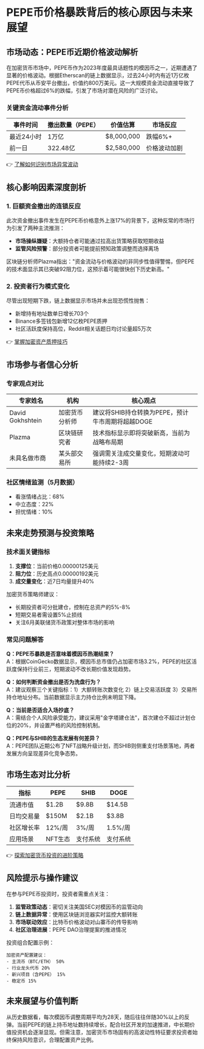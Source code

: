 # PEPE币价格暴跌背后的核心原因与未来展望

## 市场动态：PEPE币近期价格波动解析

在加密货币市场中，PEPE币作为2023年度最具话题性的模因币之一，近期遭遇了显著的价格波动。根据Etherscan的链上数据显示，过去24小时内有近1万亿枚PEPE代币从币安平台撤出，价值约800万美元。这一大规模资金流动直接导致了PEPE币价格超过6%的跌幅，引发了市场对潜在风险的广泛讨论。

### 关键资金流动事件分析

| 事件时间 | 撤出数量（PEPE） | 价值估算 | 市场反应 |
|---------|------------------|----------|----------|
| 最近24小时 | 1万亿 | $8,000,000 | 跌幅6%+ |
| 前一日 | 322.48亿 | $2,580,000 | 价格波动加剧 |

👉 [了解如何识别市场异常波动](https://bit.ly/okx_welcome)

## 核心影响因素深度剖析

### 1. 巨额资金撤出的连锁反应
此次资金撤出事件发生在PEPE币价格意外上涨17%的背景下，这种反常的市场行为引发了两种主流推测：
- **市场操纵嫌疑**：大额持仓者可能通过拉高出货策略获取短期收益
- **监管风险预警**：部分投资者可能提前预知政策调整而选择离场

区块链分析师Plazma指出："资金流动与价格波动的非同步性值得警惕，但PEPE的技术面显示其已突破92阻力位，这预示着可能很快创下历史新高。"

### 2. 投资者行为模式变化
尽管出现短期下跌，链上数据显示市场并未出现恐慌性抛售：
- 新增持有地址数单日增长703个
- Binance多签钱包新增12亿枚PEPE质押
- 社区活跃度保持高位，Reddit相关话题日均讨论量超5万次

👉 [掌握加密资产质押技巧](https://bit.ly/okx_welcome)

## 市场参与者信心分析

### 专家观点对比

| 专家姓名 | 机构 | 核心观点 |
|---------|------|----------|
| David Gokhshtein | 加密货币分析师 | 建议将SHIB持仓转换为PEPE，预计牛市周期将超越DOGE |
| Plazma | 区块链研究者 | 技术指标显示即将突破新高，当前为战略布局期 |
| 未具名做市商 | 某头部交易所 | 强调需关注成交量变化，短期波动可能持续2-3周 |

### 社区情绪监测（5月数据）
- 看涨情绪占比：68%
- 中立态度：22%
- 担忧情绪：10%

## 未来走势预测与投资策略

### 技术面关键指标
1. **支撑位**：当前价格0.00000125美元
2. **阻力位**：历史高点0.00000192美元
3. **成交量变化**：近7日均量提升40%

加密货币策略师建议：
- 长期投资者可分批建仓，控制在总资产的5%-8%
- 短期交易者需设置5%止损线
- 关注6月美联储货币政策对整体市场的影响

### 常见问题解答

**Q：PEPE币暴跌是否意味着模因币热潮结束？**  
A：根据CoinGecko数据显示，模因币总市值仍占加密市场3.2%，PEPE的社区活跃度保持行业前三，短期波动不改长期价值发现趋势。

**Q：如何判断资金撤出是否为洗盘行为？**  
A：建议观察三个关键指标：1）大额转账次数变化 2）链上交易活跃度 3）交易所持仓地址分布。当前数据显示主力持仓比例未明显下降。

**Q：当前是否适合入场抄底？**  
A：需结合个人风险承受能力，建议采用"金字塔建仓法"，首次建仓不超过计划仓位的20%，并设置严格的风险控制机制。

**Q：PEPE与SHIB的生态发展有何差异？**  
A：PEPE团队近期公布了NFT战略升级计划，而SHIB则侧重支付场景落地，两者发展方向呈现差异化竞争态势。

## 市场生态对比分析

| 指标 | PEPE | SHIB | DOGE |
|------|------|------|------|
| 流通市值 | $1.2B | $9.8B | $14.5B |
| 日均交易量 | $150M | $2.1B | $3.8B |
| 社区增长率 | 12%/周 | 3%/周 | 1.5%/周 |
| 应用场景 | NFT生态 | 支付系统 | 支付系统 |

👉 [探索加密货币投资的进阶策略](https://bit.ly/okx_welcome)

## 风险提示与操作建议

在参与PEPE币投资时，投资者需重点关注：
1. **监管政策动态**：密切关注美国SEC对模因币的监管动向
2. **链上数据异常**：使用区块链浏览器实时监控大额转账
3. **市场联动效应**：比特币价格波动对山寨币的传导影响
4. **社区治理进展**：PEPE DAO治理提案的推进情况

投资组合配置示例：
```plaintext
加密资产配置建议：
- 主流币（BTC/ETH） 50%
- 行业龙头代币 20%
- 新兴项目（含PEPE） 15%
- 稳定币 15%
```

## 未来展望与价值判断

从历史数据看，每次模因币调整周期平均为28天，随后往往伴随30%以上的反弹。当前PEPE的链上持币地址数持续增长，配合社区开发的加速推进，中长期价值投资机会逐渐显现。但需注意，加密货币市场固有的高波动性特征要求投资者始终保持风险意识，合理配置资产比例。